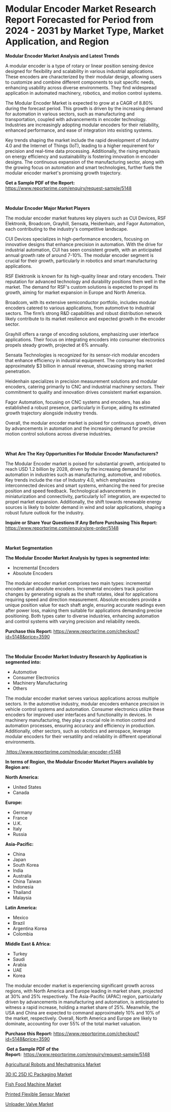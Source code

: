 <p><h1>Modular Encoder Market Research Report Forecasted for Period from 2024 -  2031 by Market Type, Market Application, and Region</h1></p><p><strong>Modular Encoder Market Analysis and Latest Trends</strong></p>
<p><p>A modular encoder is a type of rotary or linear position sensing device designed for flexibility and scalability in various industrial applications. These encoders are characterized by their modular design, allowing users to customize and combine different components to suit specific needs, enhancing usability across diverse environments. They find widespread application in automated machinery, robotics, and motion control systems.</p><p>The Modular Encoder Market is expected to grow at a CAGR of 8.80% during the forecast period. This growth is driven by the increasing demand for automation in various sectors, such as manufacturing and transportation, coupled with advancements in encoder technology. Industries are increasingly adopting modular encoders for their reliability, enhanced performance, and ease of integration into existing systems.</p><p>Key trends shaping the market include the rapid development of Industry 4.0 and the Internet of Things (IoT), leading to a higher requirement for precision and real-time data processing. Additionally, the rising emphasis on energy efficiency and sustainability is fostering innovation in encoder designs. The continuous expansion of the manufacturing sector, along with the growing focus on automation and smart technologies, further fuels the modular encoder market's promising growth trajectory.</p></p>
<p><strong>Get a Sample PDF of the Report:&nbsp;</strong> <a href="https://www.reportprime.com/enquiry/request-sample/5148">https://www.reportprime.com/enquiry/request-sample/5148</a></p>
<p>&nbsp;</p>
<p><strong>Modular Encoder Major Market Players</strong></p>
<p><p>The modular encoder market features key players such as CUI Devices, RSF Elektronik, Broadcom, Grayhill, Sensata, Heidenhain, and Fagor Automation, each contributing to the industry's competitive landscape.</p><p>CUI Devices specializes in high-performance encoders, focusing on innovative designs that enhance precision in automation. With the drive for industrial automation, CUI has seen consistent growth, with an anticipated annual growth rate of around 7-10%. The modular encoder segment is crucial for their growth, particularly in robotics and smart manufacturing applications.</p><p>RSF Elektronik is known for its high-quality linear and rotary encoders. Their reputation for advanced technology and durability positions them well in the market. The demand for RSF's custom solutions is expected to propel its growth, aiming for market expansion in Europe and North America.</p><p>Broadcom, with its extensive semiconductor portfolio, includes modular encoders catered to various applications, from automotive to industrial sectors. The firm’s strong R&D capabilities and robust distribution network likely contribute to its market resilience and expected growth in the encoder sector.</p><p>Grayhill offers a range of encoding solutions, emphasizing user interface applications. Their focus on integrating encoders into consumer electronics propels steady growth, projected at 6% annually.</p><p>Sensata Technologies is recognized for its sensor-rich modular encoders that enhance efficiency in industrial equipment. The company has recorded approximately $3 billion in annual revenue, showcasing strong market penetration.</p><p>Heidenhain specializes in precision measurement solutions and modular encoders, catering primarily to CNC and industrial machinery sectors. Their commitment to quality and innovation drives consistent market expansion.</p><p>Fagor Automation, focusing on CNC systems and encoders, has also established a robust presence, particularly in Europe, aiding its estimated growth trajectory alongside industry trends.</p><p>Overall, the modular encoder market is poised for continuous growth, driven by advancements in automation and the increasing demand for precise motion control solutions across diverse industries.</p></p>
<p>&nbsp;</p>
<p><strong>What Are The Key Opportunities For Modular Encoder Manufacturers?</strong></p>
<p><p>The Modular Encoder market is poised for substantial growth, anticipated to reach USD 1.2 billion by 2028, driven by the increasing demand for automation in industries such as manufacturing, automotive, and robotics. Key trends include the rise of Industry 4.0, which emphasizes interconnected devices and smart systems, enhancing the need for precise position and speed feedback. Technological advancements in miniaturization and connectivity, particularly IoT integration, are expected to propel market expansion. Additionally, the shift towards renewable energy sources is likely to bolster demand in wind and solar applications, shaping a robust future outlook for the industry.</p></p>
<p><strong>Inquire or Share Your Questions If Any Before Purchasing This Report:</strong> <a href="https://www.reportprime.com/enquiry/pre-order/5148">https://www.reportprime.com/enquiry/pre-order/5148</a></p>
<p>&nbsp;</p>
<p><strong>Market Segmentation</strong></p>
<p><strong>The Modular Encoder Market Analysis by types is segmented into:</strong></p>
<p><ul><li>Incremental Encoders</li><li>Absolute Encoders</li></ul></p>
<p><p>The modular encoder market comprises two main types: incremental encoders and absolute encoders. Incremental encoders track position changes by generating signals as the shaft rotates, ideal for applications requiring speed and direction measurement. Absolute encoders provide a unique position value for each shaft angle, ensuring accurate readings even after power loss, making them suitable for applications demanding precise positioning. Both types cater to diverse industries, enhancing automation and control systems with varying precision and reliability needs.</p></p>
<p><strong>Purchase this Report:&nbsp;</strong><a href="https://www.reportprime.com/checkout?id=5148&price=3590">https://www.reportprime.com/checkout?id=5148&price=3590</a></p>
<p>&nbsp;</p>
<p><strong>The Modular Encoder Market Industry Research by Application is segmented into:</strong></p>
<p><ul><li>Automotive</li><li>Consumer Electronics</li><li>Machinery Manufacturing</li><li>Others</li></ul></p>
<p><p>The modular encoder market serves various applications across multiple sectors. In the automotive industry, modular encoders enhance precision in vehicle control systems and automation. Consumer electronics utilize these encoders for improved user interfaces and functionality in devices. In machinery manufacturing, they play a crucial role in motion control and automation processes, ensuring accuracy and efficiency in production. Additionally, other sectors, such as robotics and aerospace, leverage modular encoders for their versatility and reliability in different operational environments.</p></p>
<p><a href="https://www.reportprime.com/modular-encoder-r5148">&nbsp;https://www.reportprime.com/modular-encoder-r5148</a></p>
<p><strong>In terms of Region, the Modular Encoder Market Players available by Region are:</strong></p>
<p>
    <p> <strong> North America: </strong>
        <ul>
            <li>United States</li>
            <li>Canada</li>
        </ul>
        </p> 
    <p> <strong> Europe: </strong>
        <ul>
            <li>Germany</li>
            <li>France</li>
            <li>U.K.</li>
            <li>Italy</li>
            <li>Russia</li>
        </ul>
        </p> 
    <p> <strong> Asia-Pacific: </strong>
        <ul>
            <li>China</li>
            <li>Japan</li>
            <li>South Korea</li>
            <li>India</li>
            <li>Australia</li>
            <li>China Taiwan</li>
            <li>Indonesia</li>
            <li>Thailand</li>
            <li>Malaysia</li>
        </ul>
        </p> 
    <p> <strong> Latin America: </strong>
        <ul>
            <li>Mexico</li>
            <li>Brazil</li>
            <li>Argentina Korea</li>
            <li>Colombia</li>
        </ul>
        </p> 
    <p> <strong> Middle East & Africa: </strong>
        <ul>
            <li>Turkey</li>
            <li>Saudi</li>
            <li>Arabia</li>
            <li>UAE</li>
            <li>Korea</li>
        </ul>
    </p>
    </p>
<p><p>The modular encoder market is experiencing significant growth across regions, with North America and Europe leading in market share, projected at 30% and 25% respectively. The Asia-Pacific (APAC) region, particularly driven by advancements in manufacturing and automation, is anticipated to witness a rapid increase, holding a market share of 25%. Meanwhile, the USA and China are expected to command approximately 10% and 10% of the market, respectively. Overall, North America and Europe are likely to dominate, accounting for over 55% of the total market valuation.</p></p>
<p><strong>Purchase this Report: </strong><a href="https://www.reportprime.com/checkout?id=5148&price=3590">https://www.reportprime.com/checkout?id=5148&price=3590</a></p>
<p>&nbsp;<strong>Get a Sample PDF of the Report:&nbsp;&nbsp;</strong><a href="https://www.reportprime.com/enquiry/request-sample/5148">https://www.reportprime.com/enquiry/request-sample/5148</a></p>
<p><strong></strong></p>
<p><p><a href="https://issuu.com/reportprime-2/docs/agricultural-robots-and-mechatronic_4f57ad2d1d5926">Agricultural Robots and Mechatronics Market</a></p><p><a href="https://github.com/HeatherFernandez476/Market-Research-Report-List-1/blob/main/3d-ic-25d-ic-packaging-market.md">3D IC 25D IC Packaging Market</a></p><p><a href="https://www.linkedin.com/pulse/fish-food-machine-market-global-regional-analysis-focus-u8uve?trackingId=0Wl6SCkHTfmPNxNoPpo7vA%3D%3D">Fish Food Machine Market</a></p><p><a href="https://github.com/kathiestrine5ty/Market-Research-Report-List-1/blob/main/printed-flexible-sensor-market.md">Printed Flexible Sensor Market</a></p><p><a href="https://www.linkedin.com/pulse/unloader-valve-market-trends-regional-insights-forecasted-2lyre?trackingId=VfABto2NTD2BVBFUHks%2B3Q%3D%3D">Unloader Valve Market</a></p></p>